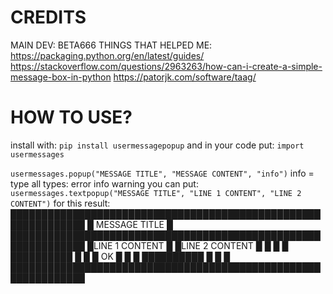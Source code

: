 # CREDITS

MAIN DEV: BETA666
THINGS THAT HELPED ME:
  https://packaging.python.org/en/latest/guides/
  https://stackoverflow.com/questions/2963263/how-can-i-create-a-simple-message-box-in-python
  https://patorjk.com/software/taag/

# HOW TO USE?

install with:
`pip install usermessagepopup`
and in your code put:
`import usermessages`

`usermessages.popup("MESSAGE TITLE", "MESSAGE CONTENT", "info")`
info = type
all types:
  error info warning
you can put:
`usermessages.textpopup("MESSAGE TITLE", "LINE 1 CONTENT", "LINE 2 CONTENT")`
for this result:
██████████████████████████████████████████████████████████████
█ MESSAGE TITLE                                              █
██████████████████████████████████████████████████████████████
█LINE 1 CONTENT                                              █
█LINE 2 CONTENT                                              █
█                                                            █
█                                                ██████████  █
█                                                █   OK   █  █
█                                                ██████████  █
█                                                            █
██████████████████████████████████████████████████████████████
